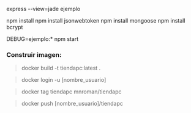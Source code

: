 express --view=jade ejemplo

npm install
npm install jsonwebtoken
npm install mongoose
npm install bcrypt

DEBUG=ejemplo:* npm start

### Construir imagen:

> docker build -t tiendapc:latest .

> docker login -u [nombre_usuario]

> docker tag tiendapc mnroman/tiendapc 

> docker push [nombre_usuario]/tiendapc

